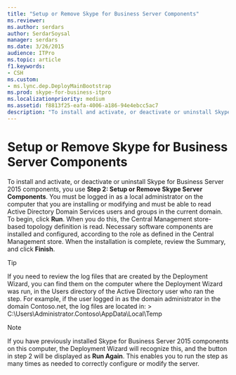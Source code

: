 ```yaml
---
title: "Setup or Remove Skype for Business Server Components"
ms.reviewer: 
ms.author: serdars
author: SerdarSoysal
manager: serdars
ms.date: 3/26/2015
audience: ITPro
ms.topic: article
f1.keywords:
- CSH
ms.custom:
- ms.lync.dep.DeployMainBootstrap
ms.prod: skype-for-business-itpro
ms.localizationpriority: medium
ms.assetid: f8813f25-eafa-4006-a186-94e4ebcc5ac7
description: "To install and activate, or deactivate or uninstall Skype for Business Server 2015 components, you use Step 2: Setup or Remove Skype Server Components. You must be logged in as a local administrator on the computer that you are installing or modifying and must be able to read Active Directory Domain Services users and groups in the current domain. To begin, click Run. When you do this, the Central Management store-based topology definition is read. Necessary software components are installed and configured, according to the role as defined in the Central Management store. When the installation is complete, review the Summary, and click Finish."
---
```


# Setup or Remove Skype for Business Server Components
 
To install and activate, or deactivate or uninstall Skype for Business Server 2015 components, you use **Step 2: Setup or Remove Skype Server Components**. You must be logged in as a local administrator on the computer that you are installing or modifying and must be able to read Active Directory Domain Services users and groups in the current domain. To begin, click **Run**. When you do this, the Central Management store-based topology definition is read. Necessary software components are installed and configured, according to the role as defined in the Central Management store. When the installation is complete, review the Summary, and click **Finish**.
  
> [!TIP]
> If you need to review the log files that are created by the Deployment Wizard, you can find them on the computer where the Deployment Wizard was run, in the Users directory of the Active Directory user who ran the step. For example, if the user logged in as the domain administrator in the domain Contoso.net, the log files are located in: > C:\Users\Administrator.Contoso\AppData\Local\Temp 
  
> [!NOTE]
> If you have previously installed Skype for Business Server 2015 components on this computer, the Deployment Wizard will recognize this, and the button in step 2 will be displayed as **Run Again**. This enables you to run the step as many times as needed to correctly configure or modify the server. 
  

